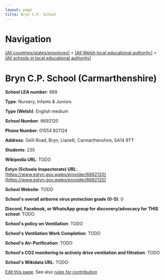 ```yaml
---
layout: page
title: Bryn C.P. School
---
```

# Navigation

[[All countries/states/provinces]](../../..) > [[All Welsh local educational authority]](../..) > [[All schools in local educational authority]](..)

# Bryn C.P. School (Carmarthenshire)

**School LEA number**: 669

**Type**: Nursery, Infants & Juniors

**Type (Welsh)**: English medium

**School Number**: 6692120

**Phone Number**: 01554 821124

**Address**: Gelli Road, Bryn, Llanelli, Carmarthenshire, SA14 9TT

**Students**: 235

**Wikipedia URL**: TODO

**Estyn (Schools Inspectorate) URL**: [https://www.estyn.gov.wales/provider/6692120](https://www.estyn.gov.wales/provider/6692120)

**School Website**: TODO

**School's overall airborne virus protection grade (0-5)**: 0

**Discord, Facebook, or WhatsApp group for discovery/advocacy for THIS school**: TODO

**School's policy on Ventilation**: TODO

**School's Ventilation Work Completion**: TODO

**School's Air-Purification**: TODO

**School's CO2 monitoring to actively drive ventilation and filtration**: TODO

**School's Wikidata URL**: TODO




[Edit this page](https://github.com/ventilate-schools/Wales/edit/prif/./Carmarthenshire/Bryn_C.P._School.md). See also [rules for contribution](../../../contribution-rules/)